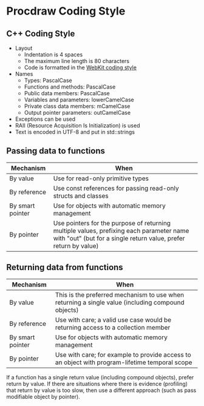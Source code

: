 Procdraw Coding Style
=====================

C++ Coding Style
----------------

* Layout
    * Indentation is 4 spaces
    * The maximum line length is 80 characters
    * Code is formatted in the [WebKit coding style](https://webkit.org/code-style-guidelines/)
* Names
    * Types: PascalCase
    * Functions and methods: PascalCase
    * Public data members: PascalCase
    * Variables and parameters: lowerCamelCase
    * Private class data members: mCamelCase
    * Output pointer parameters: outCamelCase
* Exceptions can be used
* RAII (Resource Acquisition Is Initialization) is used
* Text is encoded in UTF-8 and put in std::strings

Passing data to functions
-------------------------

| Mechanism | When |
|-----------|------|
| By value | Use for read-only primitive types |
| By reference | Use const references for passing read-only structs and classes |
| By smart pointer | Use for objects with automatic memory management |
| By pointer | Use pointers for the purpose of returning multiple values, prefixing each parameter name with "out" (but for a single return value, prefer return by value) |

Returning data from functions
-----------------------------

| Mechanism | When |
|-----------|------|
| By value | This is the preferred mechanism to use when returning a single value (including compound objects) |
| By reference | Use with care; a valid use case would be returning access to a collection member |
| By smart pointer | Use for objects with automatic memory management |
| By pointer | Use with care; for example to provide access to an object with program-lifetime temporal scope |

If a function has a single return value (including compound objects),
prefer return by value. If there are situations where there is evidence
(profiling) that return by value is too slow, then use a different
approach (such as pass modifiable object by pointer).
